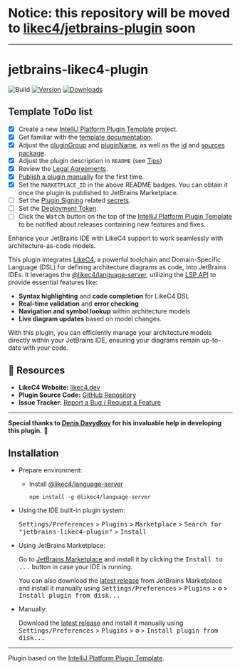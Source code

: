 # Notice: this repository will be moved to [likec4/jetbrains-plugin](https://github.com/likec4/jetbrains-plugin) soon
---
# jetbrains-likec4-plugin

![Build](https://github.com/quytm/jetbrains-likec4-plugin/workflows/Build/badge.svg)
[![Version](https://img.shields.io/jetbrains/plugin/v/26619.svg)](https://plugins.jetbrains.com/plugin/26619)
[![Downloads](https://img.shields.io/jetbrains/plugin/d/26619.svg)](https://plugins.jetbrains.com/plugin/26619)

## Template ToDo list
- [x] Create a new [IntelliJ Platform Plugin Template][template] project.
- [x] Get familiar with the [template documentation][template].
- [x] Adjust the [pluginGroup](./gradle.properties) and [pluginName](./gradle.properties), as well as the [id](./src/main/resources/META-INF/plugin.xml) and [sources package](./src/main/kotlin).
- [x] Adjust the plugin description in `README` (see [Tips][docs:plugin-description])
- [x] Review the [Legal Agreements](https://plugins.jetbrains.com/docs/marketplace/legal-agreements.html?from=IJPluginTemplate).
- [x] [Publish a plugin manually](https://plugins.jetbrains.com/docs/intellij/publishing-plugin.html?from=IJPluginTemplate) for the first time.
- [x] Set the `MARKETPLACE_ID` in the above README badges. You can obtain it once the plugin is published to JetBrains Marketplace.
- [ ] Set the [Plugin Signing](https://plugins.jetbrains.com/docs/intellij/plugin-signing.html?from=IJPluginTemplate) related [secrets](https://github.com/JetBrains/intellij-platform-plugin-template#environment-variables).
- [ ] Set the [Deployment Token](https://plugins.jetbrains.com/docs/marketplace/plugin-upload.html?from=IJPluginTemplate).
- [ ] Click the <kbd>Watch</kbd> button on the top of the [IntelliJ Platform Plugin Template][template] to be notified about releases containing new features and fixes.

<!-- Plugin description -->
Enhance your JetBrains IDE with LikeC4 support to work seamlessly with architecture-as-code models.

This plugin integrates [LikeC4](https://likec4.dev), a powerful toolchain and Domain-Specific Language (DSL) for defining architecture diagrams as code, into JetBrains IDEs. It leverages the [@likec4/language-server](https://github.com/likec4/likec4/tree/main/packages/language-server), utilizing the [LSP API](https://plugins.jetbrains.com/docs/intellij/language-server-protocol.html) to provide essential features like:

- **Syntax highlighting** and **code completion** for LikeC4 DSL
- **Real-time validation** and **error checking**
- **Navigation and symbol lookup** within architecture models
- **Live diagram updates** based on model changes.

With this plugin, you can efficiently manage your architecture models directly within your JetBrains IDE, ensuring your diagrams remain up-to-date with your code.

## 🔗 Resources
- **LikeC4 Website:** [likec4.dev](https://likec4.dev)
- **Plugin Source Code:** [GitHub Repository](https://github.com/quytm/jetbrains-likec4-plugin)
- **Issue Tracker:** [Report a Bug / Request a Feature](https://github.com/quytm/jetbrains-likec4-plugin/issues)

---
**Special thanks to [Denis Davydkov](https://github.com/davydkov) for his invaluable help in developing this plugin.** 🎉

<!-- Plugin description end -->

## Installation

- Prepare environment:
  + Install [@likec4/language-server](https://github.com/likec4/likec4/tree/main/packages/language-server)
    ```shell
    npm install -g @likec4/language-server
    ```

- Using the IDE built-in plugin system:
  
  <kbd>Settings/Preferences</kbd> > <kbd>Plugins</kbd> > <kbd>Marketplace</kbd> > <kbd>Search for "jetbrains-likec4-plugin"</kbd> >
  <kbd>Install</kbd>
  
- Using JetBrains Marketplace:

  Go to [JetBrains Marketplace](https://plugins.jetbrains.com/plugin/MARKETPLACE_ID) and install it by clicking the <kbd>Install to ...</kbd> button in case your IDE is running.

  You can also download the [latest release](https://plugins.jetbrains.com/plugin/MARKETPLACE_ID/versions) from JetBrains Marketplace and install it manually using
  <kbd>Settings/Preferences</kbd> > <kbd>Plugins</kbd> > <kbd>⚙️</kbd> > <kbd>Install plugin from disk...</kbd>

- Manually:

  Download the [latest release](https://github.com/quytm/jetbrains-likec4-plugin/releases/latest) and install it manually using
  <kbd>Settings/Preferences</kbd> > <kbd>Plugins</kbd> > <kbd>⚙️</kbd> > <kbd>Install plugin from disk...</kbd>


---
Plugin based on the [IntelliJ Platform Plugin Template][template].

[template]: https://github.com/JetBrains/intellij-platform-plugin-template
[docs:plugin-description]: https://plugins.jetbrains.com/docs/intellij/plugin-user-experience.html#plugin-description-and-presentation
